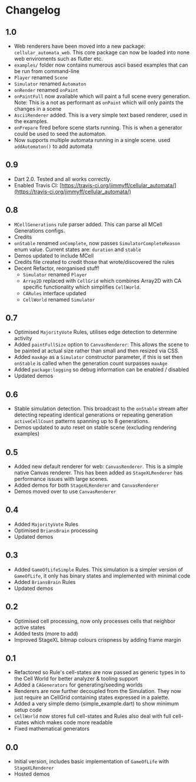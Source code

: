 # Changelog

## 1.0

- Web renderers have been moved into a new package: `cellular_automata_web`. This core package can now be loaded into none web enviroments such as flutter etc.
- `examples/` folder now contains numerous ascii based examples that can be run from command-line
- `Player` renamed `Scene`
- `Simulator` renamed `Automaton`
- `onRender` renamed `onPaint`
- `onPaintFull` now available which will paint a full scene every generation. Note: This is a not as performant as `onPaint` which will only paints the changes in a scene
- `AsciiRenderer` added. This is a very simple text based renderer, used in the examples.
- `onPrepare` fired before scene starts running. This is when a generator could be used to seed the automaton.
- Now supports multiple automata running in a single scene. used `addAutomaton()` to add automata

## 0.9

- Dart 2.0. Tested and all works correctly.
- Enabled Travis CI: [https://travis-ci.org/jimmyff/cellular_automata/](https://travis-ci.org/jimmyff/cellular_automata/)

## 0.8

- `MCellGenerations` rule parser added. This can parse all MCell Generations configs.
- Credits
- `onStable` renamed `onComplete`, now passes `SimulatorCompleteReason` enum value. Current states are: `duration` and `stable`
- Demos updated to include MCell
- Credits file created to credit those that wrote/discovered the rules
- Decent Refactor, reorganised stuff!
  - `Simulator` renamed `Player`
  - `Array2D` replaced with `CellGrid` which combines Array2D with CA specific functionality which simplifies `CellWorld`.
  - `CARules` interface updated
  - `CellWorld` renamed `Simulator`

## 0.7

- Optimised `MajorityVote` Rules, utilises edge detection to determine activity
- Added `paintFullSize` option to `CanvasRenderer`: This allows the scene to be painted at actual size rather than small and then resized via CSS.
- Added `maxAge` as a `Simulator` constructor parameter, if this is set then `onStable` is called when the generation count surpasses `maxAge`
- Added `package:logging` so debug information can be enabled / disabled
- Updated demos

## 0.6

- Stable simulation detection. This broadcast to the `onStable` stream after detecting repeating identical generations or repeating generation `activeCellCount` patterns spanning up to 8 generations.
- Demos updated to auto reset on stable scene (excluding rendering examples)

## 0.5

- Added new default renderer for web: `CanvasRenderer`. This is a simple native Canvas renderer. This has been added as `StageXLRenderer` has performance issues with large scenes.
- Added demos for both `StageXLRenderer` and `CanvasRenderer`
- Demos moved over to use `CanvasRenderer`

## 0.4

- Added `MajorityVote` Rules
- Optimised `BriansBrain` processing
- Updated demos

## 0.3

- Added `GameOfLifeSimple` Rules. This simulation is a simpler version of `GameOfLife`, it only has binary states and implemented with minimal code
- Added `BriansBrain` Rules
- Updated demos

## 0.2

- Optimised cell processing, now only processes cells that neighbor active states
- Added tests (more to add)
- Improved StageXL bitmap colours crispness by adding frame margin

## 0.1

- Refactored so Rule's cell-states are now passed as generic types in to the Cell World for better analyzer & tooling support
- Added a `CAGenerators` for generating/seeding worlds
- Renderers are now further decoupled from the Simulation. They now just require an CellGrid containing states expressed in a palette.
- Added a very simple demo (simple_example.dart) to show minimum setup code
- `CellWorld` now stores full cell-states and Rules also deal with full cell-states which makes code more readable
- Fixed mathematical generators

## 0.0

- Initial version, includes basic implementation of `GameOfLife` with `StageXLRenderer`
- Hosted demos
